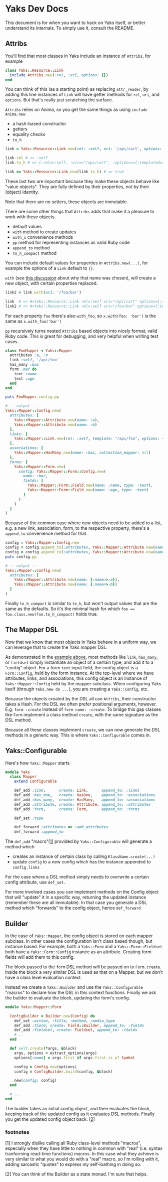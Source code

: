 # Yaks Dev Docs

This document is for when you want to hack on Yaks itself, or better
understand its internals. To simply use it, consult the README.

## Attribs

You'll find that most classes in Yaks include an instance of
`Attribs`, for example

``` ruby
class Yaks::Resource::Link
  include Attribs.new(:rel, :uri, options: {})
end
```

You can think of this (as a starting point) as replacing
`attr_reader`, by adding this line instances of `Link` will have
getter methods for `rel`, `uri`, and `options`. But that's really just
scratching the surface.

`Attribs` relies on Anima, so you get the same things as
using `include Anima.new`

* a hash-based constructor
* getters
* equality checks
* `to_h`

``` ruby
link = Yaks::Resource::Link.new(rel: :self, uri: '/api/cart', options: {templated: false})

link.rel # => :self
link.to_h # => {:rel=>:self, :uri=>"/api/cart", :options=>{:templated=>false}}

link == Yaks::Resource::Link.new(link.to_h) # => true
```

These last two are important because they make these objects behave
like "value objects". They are fully defined by their properties, not
by their (object) identity.

Note that there are no setters, these objects are immutable.

There are some other things that `Attribs` adds that make it
a pleasure to work with these objects.

* default values
* `with` method to create updates
* `with_x` convenience methods
* `pp` method for representing instances as valid Ruby code
* `append_to` method
* `to_h_compact` method

You can include default values for properties in `Attribs.new(...)`, for example the options of a `Link` default to `{}`.

`with` (see
[this discussion](https://gist.github.com/plexus/42c6c9c63212182ee440)
about why that name was chosen), will create a new object, with
certain properties replaced.

``` ruby
link2 = link.with(uri: '/foo/bar')

link  # => #<Yaks::Resource::Link rel=:self uri="/api/cart" options={:templated=>false}>
link2 # => #<Yaks::Resource::Link rel=:self uri="/foo/bar" options={:templated=>false}>
```

For each property `foo` there's also `with_foo`, so `x.with(foo: 'bar')` is the same as `x.with_foo('bar')`

`pp` recursively turns nested `Attribs` based objects into nicely
format, valid Ruby code. This is great for debugging, and very helpful
when writing test cases.

<a id="mapper_config_example"></a>

``` ruby
class FooMapper < Yaks::Mapper
  attributes :a, :b
  link :self, '/api/foo'
  has_many :baz
  form :bar do
    text :name
    text :age
  end
end

puts FooMapper.config.pp

# -- output --
Yaks::Mapper::Config.new(
  attributes: [
    Yaks::Mapper::Attribute.new(name: :a),
    Yaks::Mapper::Attribute.new(name: :b)
  ],
  links: [
    Yaks::Mapper::Link.new(rel: :self, template: "/api/foo", options: {})
  ],
  associations: [
    Yaks::Mapper::HasMany.new(name: :baz, collection_mapper: nil)
  ],
  forms: [
    Yaks::Mapper::Form.new(
      config: Yaks::Mapper::Form::Config.new(
        name: :bar,
        fields: [
          Yaks::Mapper::Form::Field.new(name: :name, type: :text),
          Yaks::Mapper::Form::Field.new(name: :age, type: :text)
        ]
      )
    )
  ]
)
```

Because of the common case where new objects need to be added to a
list, e.g. a new link, association, form, to the respective property,
there's a `append_to` convenience method for that.

``` ruby
config = Yaks::Mapper::Config.new
config = config.append_to(:attributes, Yaks::Mapper::Attribute.new(name: :a))
config = config.append_to(:attributes, Yaks::Mapper::Attribute.new(name: :b))
puts config.pp

# -- output --
Yaks::Mapper::Config.new(
  attributes: [
    Yaks::Mapper::Attribute.new(name: {:name=>:a}),
    Yaks::Mapper::Attribute.new(name: {:name=>:b})
  ]
)
```

Finally `to_h_compact` is similar to `to_h`, but won't output values that are the same as the defaults. So it's the minimal hash for which `foo == foo.class.new(foo.to_h_compact)` holds true.

## The Mapper DSL

Now that we know that most objects in Yaks behave in a uniform way, we
can leverage that to create the Yaks mapper DSL.

As demonstrated in the [example above](#mapper_config_example), most
methods like `link`, `has_many`, or `fieldset` simply instantiate an
object of a certain type, and add it to a "config" object. For a form
`text` input field, the config object is a `Form::Config`, held by the
form instance. At the top-level where we have attributes, links, and
associations, this config object is an instance of
`Yaks::Mapper::Config` held by the mapper subclass. When configuring
Yaks itself (through `Yaks.new do ...`), you are creating a
`Yaks::Config`, etc.

Because the objects created by the DSL all use `Attribs`,
their constructor takes a Hash. For the DSL we often prefer positional
arguments, however. E.g. `form :create` instead of `form name:
:create`. To bridge this gap classes like `Form` implement a class
method `create`, with the same signature as the DSL method.

Because all these classes implement `create`, we can now generate the
DSL methods in a generic way. This is where `Yaks::Configurable` comes
in.

## Yaks::Configurable

Here's how `Yaks::Mapper` starts

``` ruby
module Yaks
  class Mapper
    extend Configurable

    def_add :link,      create: Link,      append_to: :links
    def_add :has_one,   create: HasOne,    append_to: :associations
    def_add :has_many,  create: HasMany,   append_to: :associations
    def_add :attribute, create: Attribute, append_to: :attributes
    def_add :form,      create: Form,      append_to: :forms

    def_set :type

    def_forward :attributes => :add_attributes
    def_forward :append_to
```

The `def_add` "macro"[[1](#macro_footnote)] provided by `Yaks::Configurable` will generate a
method which

* creates an instance of certain class by calling `KlassName.create(...)`
* update `config` to a new config which has the instance appended to
  `config.links`

For the case where a DSL method simply needs to overwrite a certain
config attribute, use `def_set`.

For more involved cases you can implement methods on the Config object
that will "update" it in a specific way, returning the updated
instance (remember these are all immutable). In that case you generate
a DSL method which "forwards" to the config object, hence `def_forward`

## Builder

In the case of `Yaks::Mapper`, the config object is stored on each
mapper subclass. In other cases the configuration isn't class based
though, but instance based. For example, both a `Yaks::Form` and a
`Yaks::Form::Fieldset` both have a `Yaks::Form::Config` instance as an
attribute. Creating form fields will add them to this config.

The block passed to the `form` DSL method will be passed on to
`Form.create`. Inside the block a very similar DSL is used as that on
a Mapper, but we don't have a class level evaluation context.

Instead we create a `Yaks::Builder` and use the `Yaks::Configurable`
"macros" to declare how the DSL in this context functions. Finally we
ask the builder to evaluate the block, updating the form's config.

``` ruby
module Yaks::Mapper::Form

  ConfigBuilder = Builder.new(Config) do
    def_set :action, :title, :method, :media_type
    def_add :field, create: Field::Builder, append_to: :fields
    def_add :fieldset, create: Fieldset, append_to: :fields
    # ...
  end

  def self.create(*args, &block)
    args, options = extract_options(args)
    options[:name] = args.first if args.first.is_a? Symbol

    config = Config.new(options)
    config = ConfigBuilder.build(config, &block)

    new(config: config)
  end

  # ...
end
```

The builder takes an initial config object, and then evaluates the
block, keeping track of the updated config as it evaluates DSL
methods. Finally you get the updated config object back. [[2](#state_monad_footnote)]


### footnotes

<a id="macro_footnote">[1]</a> I strongly dislike calling all Ruby
class-level methods "macros", especially when they have little to
nothing in common with "real" (i.e. syntax tranforming read-time
functions) macros. In this case what they achieve is very similar to
what you would do with a "real" macro, so I'm rolling with it, adding
sarcastic "quotes" to express my self-loathing in doing so.

<a id="state_monad_footnote">[2]</a> You can think of the Builder as a
state monad. I'm sure that helps.
